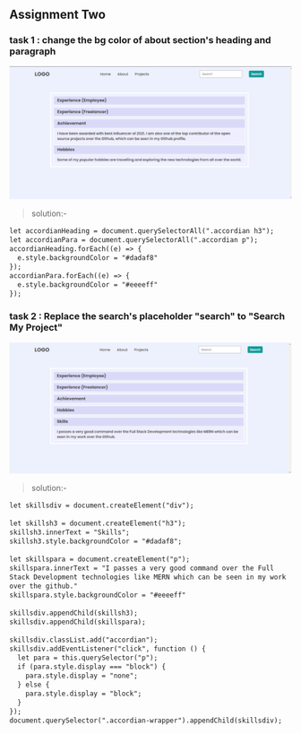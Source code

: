 ## Assignment Two 

### task 1 : change the bg color of about section's heading and paragraph

![task 1](./task1Output.png)

>solution:-

```
let accordianHeading = document.querySelectorAll(".accordian h3");
let accordianPara = document.querySelectorAll(".accordian p");
accordianHeading.forEach((e) => {
  e.style.backgroundColor = "#dadaf8"
});
accordianPara.forEach((e) => {
  e.style.backgroundColor = "#eeeeff"
});
```

### task 2 : Replace the search's placeholder "search" to "Search My Project"

![task 2](./task2Output.png)

>solution:-

```
let skillsdiv = document.createElement("div");

let skillsh3 = document.createElement("h3");
skillsh3.innerText = "Skills";
skillsh3.style.backgroundColor = "#dadaf8";

let skillspara = document.createElement("p");
skillspara.innerText = "I passes a very good command over the Full Stack Development technologies like MERN which can be seen in my work over the github."
skillspara.style.backgroundColor = "#eeeeff"

skillsdiv.appendChild(skillsh3);
skillsdiv.appendChild(skillspara);

skillsdiv.classList.add("accordian");
skillsdiv.addEventListener("click", function () {
  let para = this.querySelector("p");
  if (para.style.display === "block") {
    para.style.display = "none";
  } else {
    para.style.display = "block";
  }
});
document.querySelector(".accordian-wrapper").appendChild(skillsdiv);
```
